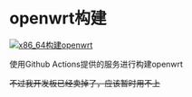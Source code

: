 # openwrt构建
[![x86_64构建openwrt](https://github.com/HYM740/openwrt-build/actions/workflows/blank.yml/badge.svg?event=workflow_dispatch)](https://github.com/HYM740/openwrt-build/actions/workflows/blank.yml)

使用Github Actions提供的服务进行构建openwrt

~~不过我开发板已经卖掉了，应该暂时用不上~~
